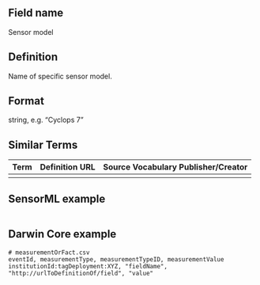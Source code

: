 ## Field name 
Sensor model

## Definition 
Name of specific sensor model.

## Format
string, e.g. “Cyclops 7”

## Similar Terms 
|Term|Definition URL|Source Vocabulary Publisher/Creator|
|----|----------|-----------------|
||||

## SensorML example
```xml

```
## Darwin Core example
```csv
# measurementOrFact.csv
eventId, measurementType, measurementTypeID, measurementValue
institutionId:tagDeployment:XYZ, "fieldName", "http://urlToDefinitionOf/field", "value"
```
